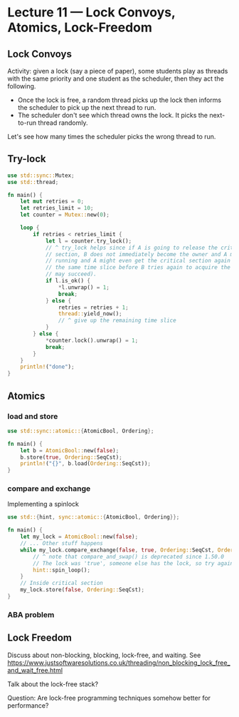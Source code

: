 # Lecture 11 — Lock Convoys, Atomics, Lock-Freedom

## Lock Convoys

Activity: given a lock (say a piece of paper), some students play as threads
with the same priority and one student as the scheduler, then they act the
following.

- Once the lock is free, a random thread picks up the lock then informs the
  scheduler to pick up the next thread to run.
- The scheduler don't see which thread owns the lock. It picks the next-to-run
  thread randomly.

Let's see how many times the scheduler picks the wrong thread to run.

## Try-lock

```rust
use std::sync::Mutex;
use std::thread;

fn main() {
    let mut retries = 0;
    let retries_limit = 10;
    let counter = Mutex::new(0);

    loop {
        if retries < retries_limit {
            let l = counter.try_lock();
            // ^ try_lock helps since if A is going to release the critical
            // section, B does not immediately become the owner and A may keep
            // running and A might even get the critical section again during
            // the same time slice before B tries again to acquire the lock (and
            // may succeed).
            if l.is_ok() {
                *l.unwrap() = 1;
                break;
            } else {
                retries = retries + 1;
                thread::yield_now();
                // ^ give up the remaining time slice
            }
        } else {
            *counter.lock().unwrap() = 1;
            break;
        }
    }
    println!("done");
}
```

## Atomics

### load and store

```rust
use std::sync::atomic::{AtomicBool, Ordering};

fn main() {
    let b = AtomicBool::new(false);
    b.store(true, Ordering::SeqCst);
    println!("{}", b.load(Ordering::SeqCst));
}
```

### compare and exchange

Implementing a spinlock

```rust
use std::{hint, sync::atomic::{AtomicBool, Ordering}};

fn main() {
    let my_lock = AtomicBool::new(false);
    // ... Other stuff happens
    while my_lock.compare_exchange(false, true, Ordering::SeqCst, Ordering::SeqCst) == Ok(true) {
        // ^ note that compare_and_swap() is deprecated since 1.50.0
        // The lock was 'true', someone else has the lock, so try again
        hint::spin_loop();
    }
    // Inside critical section
    my_lock.store(false, Ordering::SeqCst);
}
```

### ABA problem

## Lock Freedom

Discuss about non-blocking, blocking, lock-free, and waiting. See
<https://www.justsoftwaresolutions.co.uk/threading/non_blocking_lock_free_and_wait_free.html>

Talk about the lock-free stack?

Question: Are lock-free programming techniques somehow better for performance?
